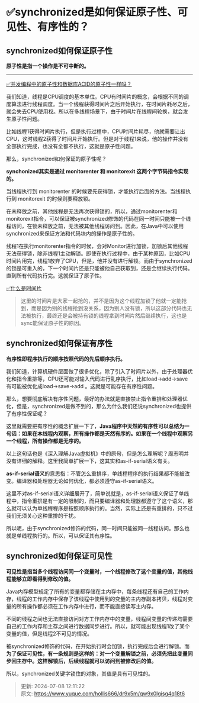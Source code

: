 # ✅synchronized是如何保证原子性、可见性、有序性的？

## synchronized如何保证原子性


**原子性是指一个操作是不可中断的。**

****

[✅并发编程中的原子性和数据库ACID的原子性一样吗？](https://www.yuque.com/hollis666/dr9x5m/wsfbu382gg5l9ytx)



我们知道，线程是CPU调度的基本单位。CPU有时间片的概念，会根据不同的调度算法进行线程调度。当一个线程获得时间片之后开始执行，在时间片耗尽之后，就会失去CPU使用权。所以在多线程场景下，由于时间片在线程间轮换，就会发生原子性问题。



比如线程1获得时间片执行，但是执行过程中，CPU时间片耗尽，他就需要让出CPU，这时线程2获得了时间片开始执行。但是对于线程1来说，他的操作并没有全部执行完成，也没有全都不执行，这就是原子性问题。



那么，synchronized如何保证的原子性呢？



**synchonized其实是通过 monitorenter 和 monitorexit 这两个字节码指令实现的。**



当线程执行到 monitorenter 的时候要先获得锁，才能执行后面的方法。当线程执行到 monitorexit 的时候则要释放锁。



在未释放之前，其他线程是无法再次获得锁的，所以，通过monitorenter和monitorexit指令，可以保证被synchronized修饰的代码在同一时间只能被一个线程访问，在锁未释放之前，无法被其他线程访问到。因此，在Java中可以使用synchronized来保证方法和代码块内的操作是原子性的。



线程1在执行monitorenter指令的时候，会对Monitor进行加锁，加锁后其他线程无法获得锁，除非线程1主动解锁。即使在执行过程中，由于某种原因，比如CPU时间片用完，线程1放弃了CPU，但是，他并没有进行解锁。而由于synchronized的锁是可重入的，下一个时间片还是只能被他自己获取到，还是会继续执行代码。直到所有代码执行完。这就保证了原子性。



[✅什么是时间片](https://www.yuque.com/hollis666/dr9x5m/vucgu8)



> 这里的时间片是大家一起抢的，并不是因为这个线程加锁了他就一定能抢到，而是因为别的线程抢到没关系，因为别人没有锁，所以这部分代码也无法被执行，最终还是会被持有锁的线程拿到时间片然后继续执行，这也是sync能保证原子性的原因。
>

## synchronized如何保证有序性


**有序性即程序执行的顺序按照代码的先后顺序执行。**



我们知道，计算机硬件层面做了很多优化，除了引入了时间片以外，由于处理器优化和指令重排等，CPU还可能对输入代码进行乱序执行，比如load->add->save 有可能被优化成load->save->add 。这就是可能存在有序性问题。



那么，想要彻底解决有序性问题，最好的办法就是直接禁止指令重排和处理器优化，但是，synchronized是做不到的，那么为什么我们还说synchronized也提供了有序性保证呢？



这里就需要把有序性的概念扩展一下了，**Java程序中天然的有序性可以总结为一句话：如果在本线程内观察，所有操作都是天然有序的。如果在一个线程中观察另一个线程，所有操作都是无序的。**



以上这句话也是《深入理解Java虚拟机》中的原句，但是怎么理解呢？周志明并没有详细的解释。这里我简单扩展一下，这其实和as-if-serial语义有关。



**as-if-serial语义**的意思指：不管怎么重排序，单线程程序的执行结果都不能被改变。编译器和处理器无论如何优化，都必须遵守as-if-serial语义。



这里不对as-if-serial语义详细展开了，简单说就是，as-if-serial语义保证了单线程中，指令重排是有一定的限制的，而只要编译器和处理器都遵守了这个语义，那么就可以认为单线程程序是按照顺序执行的。当然，实际上还是有重排的，只不过我们无须关心这种重排的干扰。



所以呢，由于synchronized修饰的代码，同一时间只能被同一线程访问。那么也就是单线程执行的。所以，可以保证其有序性。



## synchronized如何保证可见性


**可见性是指当多个线程访问同一个变量时，一个线程修改了这个变量的值，其他线程能够立即看得到修改的值。**



Java内存模型规定了所有的变量都存储在主内存中，每条线程还有自己的工作内存，线程的工作内存中保存了该线程中使用到的变量的主内存副本拷贝，线程对变量的所有操作都必须在工作内存中进行，而不能直接读写主内存。



不同的线程之间也无法直接访问对方工作内存中的变量，线程间变量的传递均需要自己的工作内存和主存之间进行数据同步进行。所以，就可能出现线程1改了某个变量的值，但是线程2不可见的情况。



被synchronized修饰的代码，在开始执行时会加锁，执行完成后会进行解锁。而**为了保证可见性，有一条规则是这样的：对一个变量解锁之前，必须先把此变量同步回主存中。这样解锁后，后续线程就可以访问到被修改后的值。**



所以，synchronized关键字锁住的对象，其值是具有可见性的。



> 更新: 2024-07-08 12:11:22  
> 原文: <https://www.yuque.com/hollis666/dr9x5m/qw9x0lgisg4q18t6>